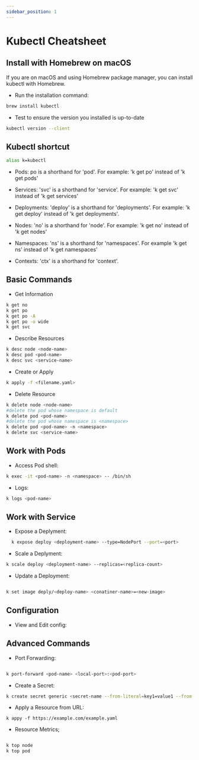 ```yaml
---
sidebar_position: 1
---
```

# Kubectl Cheatsheet

## Install with Homebrew on macOS

If you are on macOS and using Homebrew package manager, you can install kubectl with Homebrew.

* Run the installation command:

```bash
brew install kubectl

```

* Test to ensure the version you installed is up-to-date

``` bash
kubectl version --client

```

## Kubectl shortcut

```bash
alias k=kubectl
```

* Pods:
  po is a shorthand for 'pod'. For example: 'k get po' instead of 'k get pods'

* Services:
  'svc' is a shorthand for 'service'. For example: 'k get svc' instead of 'k get services'

* Deployments:
  'deploy' is a shorthand for 'deployments'. For example: 'k get deploy' instead of 'k get deployments'.

* Nodes:
  'no' is a shorthand for 'node'. For example: 'k get no' instead of 'k get nodes'

* Namespaces:
  'ns' is a shorthand for 'namespaces'. For example 'k get ns' instead of 'k get namespaces'

* Contexts:
  'ctx' is a shorthand for 'context'.

## Basic Commands

* Get Information
  
```bash
k get no
k get po
k get po -A
k get po -o wide
k get svc

```

* Describe Resources
  
```bash
k desc node <node-name>
k desc pod <pod-name>
k desc svc <service-name>
```

* Create or Apply
  
```bash
k apply -f <filename.yaml>
```

* Delete Resource

```bash
k delete node <node-name>
#delete the pod whose namespace is default
k delete pod <pod-name>
#delete the pod whose namespace is <namespace>
k delete pod <pod-name> -n <namespace>
k delete svc <service-name>
```

## Work with Pods

* Access Pod shell:
  
```bash
k exec -it <pod-name> -n <namespace> -- /bin/sh  
```

* Logs:

```bash
k logs <pod-name>

```

## Work with Service

* Expose a Deplyment:
  
```bash
  k expose deploy <deployment-name> --type=NodePort --port=<port>
```

* Scale a Deplyment:
  
```bash
k scale deploy <deployment-name> --replicas=<replica-count>  
```

* Update a Deployment:

```bash

k set image deply/<deploy-name> <conatiner-name>=<new-image>

```

## Configuration

* View and Edit config:
  
## Advanced Commands

* Port Forwarding:

```bash

k port-forward <pod-name> <local-port>:<pod-port>
```

* Create a Secret:

```bash
k create secret generic <secret-name --from-literal=key1=value1 --from-literal=key2=value2

```

* Apply a Resource from URL:

```base
k appy -f https://example.com/example.yaml
```

* Resource Metrics;
  
```bash

k top node
k top pod
```
